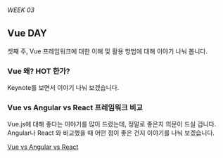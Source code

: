 ###### WEEK 03

## Vue DAY

셋째 주, Vue 프레임워크에 대한 이해 및 활용 방법에 대해 이야기 나눠 봅니다.

### Vue 왜? HOT 한가?

Keynote를 보면서 이야기 나눠 보겠습니다.

### Vue vs Angular vs React 프레임워크 비교

Vue.js에 대해 좋다는 이야기를 많이 드렸는데, 정말로 좋은지 의문이 드실 겁니다.<br>
Angular나 React 와 비교했을 때 어떤 점이 좋은 건지 이야기를 나눠 보겠습니다.

[Vue vs Angular vs React](Documents/Vue-React-Angular.md)
